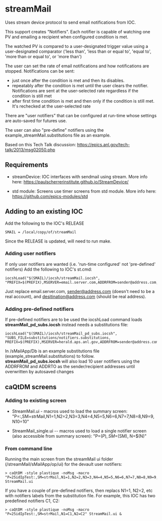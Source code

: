 # streamMail

Uses stream device protocol to send email notifications from IOC.

This support creates "Notifiers".  Each notifier is capable of watching one PV and emailing a recipient when configured condition is met.

The watched PV is compared to a user-designated trigger value using a user-designated comparator ('less than', 'less than or equal to', 'equal to', 'more than or equal to', or 'more than')

The user can set the rate of email notifications and how notifications are stopped.  Notifications can be sent:

- just once after the condition is met and then its disables.
- repeatably after the condition is met until the user clears the notifier. Notifications are sent at the user-selected rate regardless if the condition is still met
- after first time condition is met and then only if the condition is still met.  It's rechecked at the user-selected rate

There are "user notifiers" that can be configured at run-time whose settings are auto-saved for futures use.

The user can also "pre-define" notifiers using the example_streamMail.substitutions file as an example.

Based on this Tech Talk discussion: https://epics.anl.gov/tech-talk/2013/msg02050.php

## Requirements

- streamDevice: IOC interfaces with sendmail using stream. More info here: https://paulscherrerinstitute.github.io/StreamDevice/

- std module: Screens use timer screens from std module. More info here: https://github.com/epics-modules/std

## Adding to an existing IOC

Add the following to the IOC's RELEASE
```
SMAIL = /local/copy/of/streamMail
```
Since the RELEASE is updated, will need to run make. 

### Adding user notifiers

If only user notifiers are wanted (i.e. 'run-time configured' not 'pre-defined' notifiers) Add the following to IOC's st.cmd:
```
iocshLoad("$(SMAIL)/iocsh/streamMail.iocsh", "PREFIX=$(PREFIX),MSERVER=email.server.com,ADDRFROM=sender@address.com,ADDRTO=destination@address.com")
```
Just replace email.server.com, sender@address.com (doesn't need to be a real account), and
desitination@address.com (should be real address).

### Adding pre-defined notifiers

If pre-defined notifiers are to be used the iocshLoad command loads **streamMail_pd_subs.iocsh** instead needs a substitutions file:
```
iocshLoad("$(SMAIL)/iocsh/streamMail_pd_subs.iocsh", "SUBS_FILE=substitutions/notifiers.substitutions, PREFIX=$(PREFIX),MSERVER=herald.aps.anl.gov,ADDRFROM=sender@address.com,ADDRTO=destination@address.com")
```
In <top>/sMailApp/Db is an example substitutions file (example_streamMail.substitutions) to follow.  
**streamMail_pd_subs.iocsh** will also load 10 user notifiers using the ADDRFROM and ADDRTO as the sender/recipient addresses until overwritten by autosaved changes

## caQtDM screens

### Adding to existing screen
- StreamMail.ui - macros used to load the summary screen: "P=<IOC PREFIX>:,SM=strMail,N1=1,N2=2,N3=3,N4=4,N5=5,N6=6,N7=7,N8=8,N9=9,N10=10"

- StreamMail_single.ui -- macros used to load a single notifier screen (also accessible from summary screen): "P=$(P), SM=$(SM), N=$(N)"

### From command line
Running the main screen from the streamMail ui folder (/streamMail/sMailApp/op/ui) for the devault user notifiers:
```
> caQtDM -style plastique -noMsg -macro "P=25idIpTest:,SM=strMail,N1=1,N2=2,N3=3,N4=4,N5=5,N6=6,N7=7,N8=8,N9=9,N10=10" StreamMail.ui
```
If you have a couple of pre-defined notifiers, then replacs N1=1, N2=2, etc with notifiers labels from the substitution file.  For example, this IOC has two predefined notifiers C1, C2:
```
> caQtDM -style plastique -noMsg -macro "P=25idIpTest:,SM=strMail,N1=C1,N2=C2" StreamMail.ui &
```




